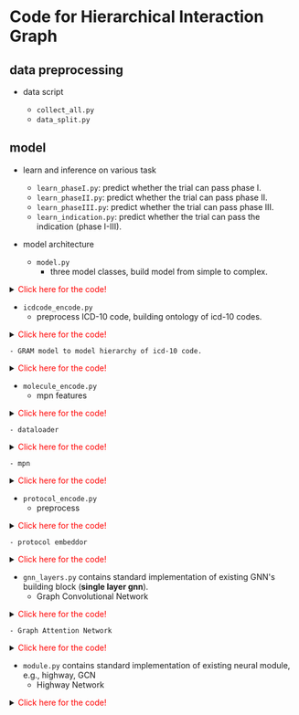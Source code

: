 # Code for Hierarchical Interaction Graph 



## data preprocessing 

- data script

  - `collect_all.py`
  - `data_split.py`



## model 

- learn and inference on various task
  - `learn_phaseI.py`: predict whether the trial can pass phase I. 
  - `learn_phaseII.py`: predict whether the trial can pass phase II.
  - `learn_phaseIII.py`: predict whether the trial can pass phase III.
  - `learn_indication.py`: predict whether the trial can pass the indication (phase I-III).



- model architecture 
  - `model.py`
    - three model classes, build model from simple to complex. 
<details>
  <summary><font color=red>Click here for the code!</font></summary>

```python
from torch import nn 
class Interaction(nn.Sequential):

	def __init__(self, ...):
		super(Interaction, self).__init__()
		... 

	def forward(self, ...):
		...

	def evaluation(self, ...):
		...

	def bootstrap_test(self, ...):
		... 

class HINT_nograph(Interaction):
    	def __init__(self, ...):
			super(HINT_nograph, self).__init__(....,) 
			...

		def forward(self, ...):
			...
class HINT(HINT_nograph):
	def __init__(self, ...):
		super(HINT, self).__init__(....,) 
		...

	def forward(self, ):
		... 
```
</details>



  - `icdcode_encode.py` 
    - preprocess ICD-10 code, building ontology of icd-10 codes.
<details>
  <summary><font color=red>Click here for the code!</font></summary>

```python
def build_icdcode2ancestor_dict():
	pkl_file = "data/icdcode2ancestor_dict.pkl"
	if os.path.exists(pkl_file):
		icdcode2ancestor = pickle.load(open(pkl_file, 'rb'))
		return icdcode2ancestor 
	all_code = collect_all_icdcodes() 
	icdcode2ancestor = defaultdict(list)
	for code in all_code:
		find_ancestor_for_icdcode(code, icdcode2ancestor)
	pickle.dump(icdcode2ancestor, open(pkl_file,'wb'))
	return icdcode2ancestor 

if __name__ == '__main__':
	dic = build_icdcode2ancestor_dict()    
```

</details>

    - GRAM model to model hierarchy of icd-10 code. 
<details>
  <summary><font color=red>Click here for the code!</font></summary>

```python
from torch import nn 
class GRAM(nn.Sequential):
	def __init__(self, ...):
		...

	def forward(self, ...):
		...
```

</details>

  - `molecule_encode.py`
    - mpn features 
<details>
  <summary><font color=red>Click here for the code!</font></summary>

```python
def smiles2mpnnfeature(smiles):
	... 
```

</details>

    - dataloader
<details>
  <summary><font color=red>Click here for the code!</font></summary>

```python
from torch.utils import data   
class smiles_dataset(data.Dataset):
	...
def mpnn_collate_func(x):
	...
```

</details>

    - mpn 
<details>
  <summary><font color=red>Click here for the code!</font></summary>

```python
from torch import nn
class MPNN(nn.Sequential):
	...
```

</details>

  - `protocol_encode.py`
    - preprocess 
<details>
  <summary><font color=red>Click here for the code!</font></summary>

```python
def save_sentence_bert_dict_pkl():
	cleaned_sentence_set = collect_cleaned_sentence_set() 
	from biobert_embedding.embedding import BiobertEmbedding
	biobert = BiobertEmbedding()
	def text2vec(text):
		return biobert.sentence_vector(text)
	protocol_sentence_2_embedding = dict()
	for sentence in tqdm(cleaned_sentence_set):
		protocol_sentence_2_embedding[sentence] = text2vec(sentence)
	pickle.dump(protocol_sentence_2_embedding, open('data/sentence2embedding.pkl', 'wb'))
	return 

if __name__ == "__main__":
	save_sentence_bert_dict_pkl() 
```

</details>

    - protocol embeddor
<details>
  <summary><font color=red>Click here for the code!</font></summary>

```python
from torch import nn 
class Protocol_Embedding(nn.Sequential):
	...
```

</details>

  - `gnn_layers.py` contains standard implementation of existing GNN's building block (**single layer gnn**).
    - Graph Convolutional Network 
<details>
  <summary><font color=red>Click here for the code!</font></summary>

```python
from torch.nn.modules.module import Module
class GraphConvolution(Module):
	...
```
</details>

    - Graph Attention Network
<details>
  <summary><font color=red>Click here for the code!</font></summary>

```python
from torch.nn.modules.module import Module
class GraphAttention(nn.Module):
	...
```

</details>

  - `module.py` contains standard implementation of existing neural module, e.g., highway, GCN
    - Highway Network 
<details>
  <summary><font color=red>Click here for the code!</font></summary>

```python
import torch.nn as nn
class Highway(nn.Module):
	def __init__(self, ...):
		...
	def forward(self, ...):
		...
  	```

</details>

    - GCN 
<details>
  <summary><font color=red>Click here for the code!</font></summary>

```python
import torch.nn as nn
class GCN(nn.Module):
	def __init__(self, ...):
		...
	def forward(self, ...):
		...  	
```

</details>





